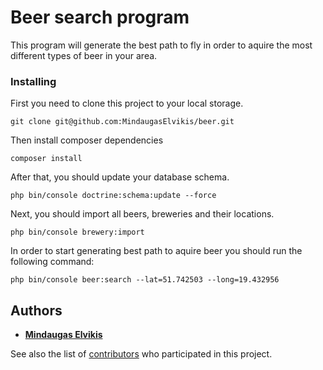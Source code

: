 # Beer search program

This program will generate the best path to 
fly in order to aquire the most different types of beer in your area.

### Installing

First you need to clone this project to your local storage.

```
git clone git@github.com:MindaugasElvikis/beer.git
```

Then install composer dependencies

```
composer install
```

After that, you should update your database schema.

```
php bin/console doctrine:schema:update --force
```

Next, you should import all beers, breweries and their locations.

```
php bin/console brewery:import
```

In order to start generating best path to aquire beer you should run the following command:

```
php bin/console beer:search --lat=51.742503 --long=19.432956
```

## Authors

* [**Mindaugas Elvikis**](https://github.com/MindaugasElvikis)

See also the list of [contributors](https://github.com/MindaugasElvikis/beer/graphs/contributors) who participated in this project.
